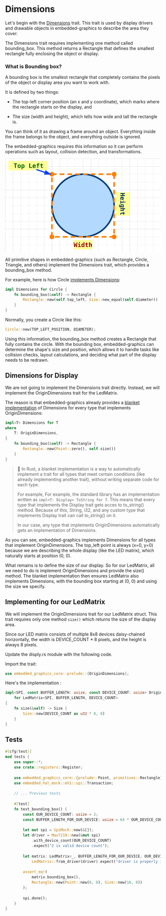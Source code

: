 # Dimensions

Let's begin with the [Dimensions](https://docs.rs/embedded-graphics-core/latest/embedded_graphics_core/geometry/trait.Dimensions.html) trait. This trait is used by display drivers and drawable objects in embedded-graphics to describe the area they cover.

The Dimensions trait requires implementing one method called bounding_box. This method returns a Rectangle that defines the smallest rectangle fully enclosing the object or display.

### What is Bounding box?

A bounding box is the smallest rectangle that completely contains the pixels of the object or display area you want to work with.

It is defined by two things:

- The top-left corner position (an x and y coordinate), which marks where the rectangle starts on the display, and

- The size (width and height), which tells how wide and tall the rectangle is.

You can think of it as drawing a frame around an object. Everything inside the frame belongs to the object, and everything outside is ignored.

The embedded-graphics requires this information so it can perform operations such as layout, collision detection, and transformations.

<img style="display: block; margin: auto;" alt="Bounding Box Circle" src="./images/circle-bounding-box.svg"/>

All primitive shapes in embedded-graphics (such as Rectangle, Circle, Triangle, and others) implement the Dimensions trait, which provides a bounding_box method.

For example, here is how Circle [implements Dimensions](https://github.com/embedded-graphics/embedded-graphics/blob/e3d8897c5a7e0503be929c782d9df2bd4f4c6e30/src/primitives/circle/mod.rs#L138):
```rust
impl Dimensions for Circle {
    fn bounding_box(&self) -> Rectangle {
        Rectangle::new(self.top_left, Size::new_equal(self.diameter))
    }
}
```

Normally, you create a Circle like this:

```rust
Circle::new(TOP_LEFT_POSITION, DIAMETER);
```

Using this information, the bounding_box method creates a Rectangle that fully contains the circle. With the bounding box, embedded-graphics can determine the shape's size and position, which allows it to handle tasks like collision checks, layout calculations, and deciding what part of the display needs to be redrawn.

## Dimensions for Display

We are not going to implement the Dimensions trait directly. Instead, we will implement the OriginDimensions trait for the LedMatrix.

The reason is that embedded-graphics already provides a [blanket implementation](https://github.com/embedded-graphics/embedded-graphics/blob/e3d8897c5a7e0503be929c782d9df2bd4f4c6e30/core/src/geometry/mod.rs#L85C1-L92C2) of Dimensions for every type that implements OriginDimensions:

```rust
impl<T> Dimensions for T
where
    T: OriginDimensions,
{
    fn bounding_box(&self) -> Rectangle {
        Rectangle::new(Point::zero(), self.size())
    }
}
```

> 🦀 In Rust, a blanket implementation is a way to automatically implement a trait for all types that meet certain conditions (like already implementing another trait), without writing separate code for each type. 
>
>For example, For example, the standard library has an implementation written as `impl<T: Display> ToString for T`. This means that every type that implements the Display trait gets acces to to_string() method. Because of this, String, i32, and any custom type that implements Display trait can call to_string() on it.
> 
> In our case, any type that implements OriginDimensions automatically gets an implementation of Dimensions.

As you can see, embedded-graphics implements Dimensions for all types that implement OriginDimensions. The top_left point is always (x=0, y=0) because we are describing the whole display (like the LED matrix), which naturally starts at position (0, 0).

What remains is to define the size of our display. So for our LedMatrix, all we need to do is implement OriginDimensions and provide the size() method. The blanket implementation then ensures LedMatrix also implements Dimensions, with the bounding box starting at (0, 0) and using the size we specify.

## Implementing for our LedMatrix

We will implement the OriginDimensions trait for our LedMatrix struct. This trait requires only one method `size()` which returns the size of the display area.

Since our LED matrix consists of multiple 8x8 devices daisy-chained horizontally, the width is DEVICE_COUNT * 8 pixels, and the height is always 8 pixels.

Update the disply.rs module with the following code.

Import the trait:

```rust
use embedded_graphics_core::prelude::{OriginDimensions};
```

Here's the implementation :

```rust
impl<SPI, const BUFFER_LENGTH: usize, const DEVICE_COUNT: usize> OriginDimensions
    for LedMatrix<SPI, BUFFER_LENGTH, DEVICE_COUNT>
{
    fn size(&self) -> Size {
        Size::new(DEVICE_COUNT as u32 * 8, 8)
    }
}
```

## Tests

```rust
#[cfg(test)]
mod tests {
    use super::*;
    use crate::registers::Register;

    use embedded_graphics_core::{prelude::Point, primitives::Rectangle};
    use embedded_hal_mock::eh1::spi::Transaction;

    // ... Previous tests

    #[test]
    fn test_bounding_box() {
        const OUR_DEVICE_COUNT: usize = 2;
        const BUFFER_LENGTH_FOR_OUR_DEVICE: usize = 64 * OUR_DEVICE_COUNT;

        let mut spi = SpiMock::new(&[]);
        let driver = Max7219::new(&mut spi)
            .with_device_count(OUR_DEVICE_COUNT)
            .expect("2 is valid device count");

        let matrix: LedMatrix<_, BUFFER_LENGTH_FOR_OUR_DEVICE, OUR_DEVICE_COUNT> =
            LedMatrix::from_driver(driver).expect("driver is properly intialized");

        assert_eq!(
            matrix.bounding_box(),
            Rectangle::new(Point::new(0, 0), Size::new(16, 8))
        );

        spi.done();
    }
}
```
